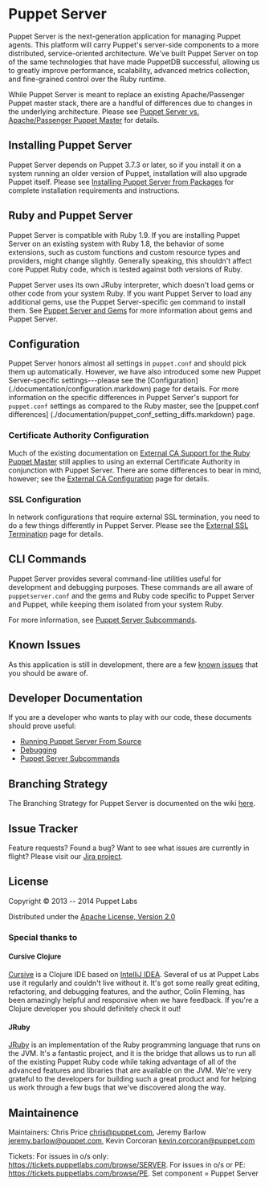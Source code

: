 # Puppet Server

Puppet Server is the next-generation application for managing Puppet agents.
This platform will carry Puppet's server-side components to a more
distributed, service-oriented architecture. We've built Puppet Server on top of the
same technologies that have made PuppetDB successful, allowing us to
greatly improve performance, scalability, advanced metrics collection,
and fine-grained control over the Ruby runtime.

While Puppet Server is meant to replace an existing
Apache/Passenger Puppet master stack, there are a handful of differences
due to changes in the underlying architecture. Please see [Puppet Server vs. Apache/Passenger Puppet Master](./documentation/puppetserver_vs_passenger.markdown) for details.

## Installing Puppet Server

Puppet Server depends on Puppet 3.7.3 or later, so if you install it on a system running an older version of Puppet, installation will also upgrade Puppet itself. Please see [Installing Puppet Server from Packages](./documentation/install_from_packages.markdown) for complete installation  requirements and instructions.

## Ruby and Puppet Server

Puppet Server is compatible with Ruby 1.9. If you are installing
Puppet Server on an existing system with Ruby 1.8, the behavior of some extensions, such as custom functions and custom resource types and providers, might change slightly. Generally speaking, this shouldn't affect core Puppet Ruby code, which is tested against both versions of Ruby.

Puppet Server uses its own JRuby interpreter, which doesn't load gems or other code from your system Ruby. If you want Puppet Server to load any additional gems, use the Puppet Server-specific `gem` command to install them. See [Puppet Server and Gems](./documentation/gems.markdown) for more information about gems and Puppet Server.

## Configuration

Puppet Server honors almost all settings in `puppet.conf` and should pick them
up automatically. However, we have also introduced some new Puppet
Server-specific settings---please see the [Configuration]
(./documentation/configuration.markdown) page for details. For more information
on the specific differences in Puppet Server's support for `puppet.conf`
settings as compared to the Ruby master, see the [puppet.conf differences]
(./documentation/puppet_conf_setting_diffs.markdown) page.

### Certificate Authority Configuration

Much of the existing documentation on [External CA Support for the Ruby Puppet Master](https://docs.puppetlabs.com/puppet/latest/reference/config_ssl_external_ca.html)
still applies to using an external Certificate Authority in conjunction with Puppet Server. There are some  differences to bear in mind, however; see the [External CA Configuration](./documentation/external_ca_configuration.markdown) page for details.

### SSL Configuration

In network configurations that require external SSL termination, you need to do a few things differently in Puppet Server. Please see the [External SSL Termination](./documentation/external_ssl_termination.markdown) page for details.

## CLI Commands

Puppet Server provides several command-line utilities useful for development
and debugging purposes. These commands are all aware of `puppetserver.conf`
and the gems and Ruby code specific to Puppet Server and Puppet, while keeping
them isolated from your system Ruby.

For more information, see [Puppet Server Subcommands](./documentation/subcommands.markdown).

## Known Issues

As this application is still in development, there are a few [known issues](./documentation/known_issues.markdown) that you should be aware of.

## Developer Documentation

If you are a developer who wants to play with our code, these documents should prove useful:
* [Running Puppet Server From Source](./documentation/dev_running_from_source.markdown)
* [Debugging](./documentation/dev_debugging.markdown)
* [Puppet Server Subcommands](./documentation/subcommands.markdown)

## Branching Strategy

The Branching Strategy for Puppet Server is documented on the wiki [here](https://github.com/puppetlabs/puppetserver/wiki/Branching-Strategy).

## Issue Tracker

Feature requests?  Found a bug?  Want to see what issues are currently in flight?  Please visit our [Jira project](https://tickets.puppetlabs.com/browse/SERVER).

## License

Copyright © 2013 -- 2014 Puppet Labs

Distributed under the [Apache License, Version 2.0](http://www.apache.org/licenses/LICENSE-2.0.html)

### Special thanks to

#### Cursive Clojure

[Cursive](https://cursiveclojure.com/) is a Clojure IDE based on
[IntelliJ IDEA](http://www.jetbrains.com/idea/download/index.html).  Several of
us at Puppet Labs use it regularly and couldn't live without it.  It's got
some really great editing, refactoring, and debugging features, and the author,
Colin Fleming, has been amazingly helpful and responsive when we have feedback.
If you're a Clojure developer you should definitely check it out!

#### JRuby

[JRuby](http://jruby.org/) is an implementation of the Ruby programming language
that runs on the JVM.  It's a fantastic project, and it is the bridge that allows
us to run all of the existing Puppet Ruby code while taking advantage of all of
the advanced features and libraries that are available on the JVM.  We're very
grateful to the developers for building such a great product and for helping us
work through a few bugs that we've discovered along the way.

[leiningen]: https://github.com/technomancy/leiningen

## Maintainence

Maintainers: Chris Price <chris@puppet.com>, Jeremy Barlow <jeremy.barlow@puppet.com>, Kevin Corcoran <kevin.corcoran@puppet.com>

Tickets: For issues in o/s only: https://tickets.puppetlabs.com/browse/SERVER. For issues in o/s or PE: https://tickets.puppetlabs.com/browse/PE. Set component = Puppet Server
